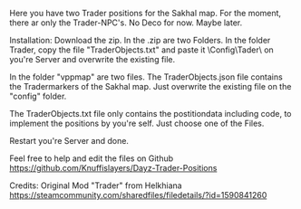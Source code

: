 Here you have two Trader positions for the Sakhal map. 
For the moment, there ar only the Trader-NPC's. No Deco for now. Maybe later.

Installation:
Download the zip.
In the .zip are two Folders.
In the folder Trader, copy the file "TraderObjects.txt" and paste it \Config\Tader\ on you're Server
and overwrite the existing file.

In the folder "vppmap" are two files.
The TraderObjects.json file contains the Tradermarkers of the Sakhal map.
Just overwrite the existing file on the "config" folder.

The TraderObjects.txt file only contains the postitiondata including code, to implement the positions by you're self.
Just choose one of the Files.

Restart you're Server and done.

Feel free to help and edit the files on Github
https://github.com/Knuffislayers/Dayz-Trader-Positions

Credits:
Original Mod "Trader" from Helkhiana
https://steamcommunity.com/sharedfiles/filedetails/?id=1590841260
